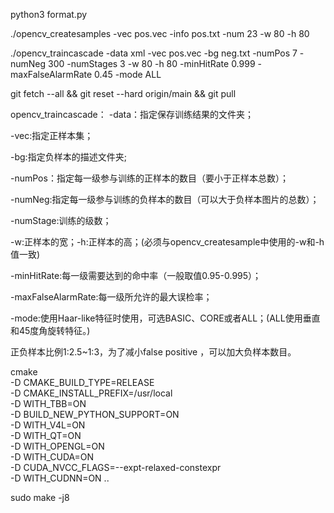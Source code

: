 python3 format.py

./opencv_createsamples -vec pos.vec  -info pos.txt -num 23 -w 80 -h 80

./opencv_traincascade -data xml -vec pos.vec -bg neg.txt -numPos 7 -numNeg 300 -numStages 3 -w 80 -h 80 -minHitRate 0.999 -maxFalseAlarmRate 0.45 -mode ALL  


git fetch --all &&  git reset --hard origin/main && git pull

opencv_traincascade：
-data：指定保存训练结果的文件夹；

-vec:指定正样本集；

-bg:指定负样本的描述文件夹;

-numPos：指定每一级参与训练的正样本的数目（要小于正样本总数）；

-numNeg:指定每一级参与训练的负样本的数目（可以大于负样本图片的总数）；

-numStage:训练的级数；

-w:正样本的宽；-h:正样本的高；(必须与opencv_createsample中使用的-w和-h值一致)

-minHitRate:每一级需要达到的命中率（一般取值0.95-0.995）；

-maxFalseAlarmRate:每一级所允许的最大误检率；

-mode:使用Haar-like特征时使用，可选BASIC、CORE或者ALL；(ALL使用垂直和45度角旋转特征。)

正负样本比例1:2.5~1:3，为了减小false positive ，可以加大负样本数目。

cmake \
-D CMAKE_BUILD_TYPE=RELEASE \
-D CMAKE_INSTALL_PREFIX=/usr/local \
-D WITH_TBB=ON \
-D BUILD_NEW_PYTHON_SUPPORT=ON \
-D WITH_V4L=ON \
-D WITH_QT=ON \
-D WITH_OPENGL=ON \
-D WITH_CUDA=ON \
-D CUDA_NVCC_FLAGS=--expt-relaxed-constexpr \
-D WITH_CUDNN=ON ..

sudo make -j8

